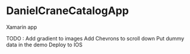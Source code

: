 # DanielCraneCatalogApp
Xamarin app


TODO : Add gradient to images
       Add Chevrons to scroll down
       Put dummy data in the demo
       Deploy to IOS
